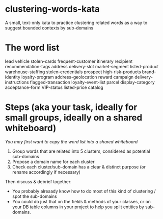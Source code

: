 # clustering-words-kata

A small, text-only kata to practice clustering related words as a way to suggest bounded contexts by sub-domains 


# The word list

lead 
vehicle 
stolen-cards
frequent-customer 
itinerary 
recipient 
recommendation-tags 
address 
delivery-slot 
market-segment 
listed-product 
warehouse-staffing 
stolen-credentials 
prospect 
high-risk-products 
brand-identity 
loyalty-program 
address-geolocation 
reward 
campaign 
delivery-instructions 
flagged-transaction 
loyalty-event-list 
parcel 
display-category  
acceptance-form 
VIP-status 
listed-price 
catalog


# Steps (aka your task, ideally for small groups, ideally on a shared whiteboard)

*You may first want to copy the word list into a shared whiteboard*

1. Group words that are related into 5 clusters, considered as potential sub-domains
2. Propose a domain name for each cluster
3. Check each cluster/sub-domain has a clear & distinct purpose (or rename accordingly if necessary)

Then discuss & debrief together: 
- You probably alreaady know how to do most of this kind of clustering / spot the sub-domains
- You could do just that on the fields & methods of your classes, or on your DB table columns in your project to help you split entities by sub-domains.

